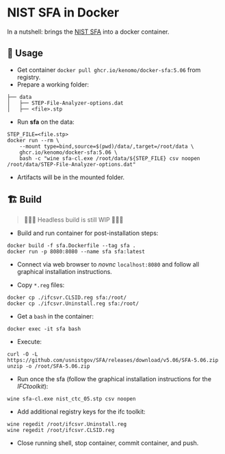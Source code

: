 # NIST SFA in Docker

In a nutshell: brings the [NIST SFA](https://github.com/usnistgov/SFA) into a docker container.

## 🌟 Usage
- Get container `docker pull ghcr.io/kenomo/docker-sfa:5.06` from registry.
- Prepare a working folder:
```
├── data
│   ├── STEP-File-Analyzer-options.dat
│   ├── <file>.stp
```
- Run **sfa** on the data:
```
STEP_FILE=<file.stp>
docker run --rm \
    --mount type=bind,source=$(pwd)/data/,target=/root/data \
    ghcr.io/kenomo/docker-sfa:5.06 \
    bash -c "wine sfa-cl.exe /root/data/${STEP_FILE} csv noopen /root/data/STEP-File-Analyzer-options.dat"
```
- Artifacts will be in the mounted folder.

## 🏗 Build
> 🚨🚨🚨 Headless build is still WIP 🚨🚨🚨

- Build and run container for post-installation steps:
```
docker build -f sfa.Dockerfile --tag sfa .
docker run -p 8080:8080 --name sfa sfa:latest
```

- Connect via web browser to *novnc* `localhost:8080` and follow all graphical installation instructions.

- Copy `*.reg` files:
```
docker cp ./ifcsvr.CLSID.reg sfa:/root/
docker cp ./ifcsvr.Uninstall.reg sfa:/root/
```

- Get a `bash` in the container:
```
docker exec -it sfa bash
```
- Execute:
```
curl -O -L https://github.com/usnistgov/SFA/releases/download/v5.06/SFA-5.06.zip
unzip -o /root/SFA-5.06.zip
```

- Run once the sfa (follow the graphical installation instructions for the *IFCtoolkit*):
```
wine sfa-cl.exe nist_ctc_05.stp csv noopen
```

- Add additional registry keys for the ifc toolkit:
```
wine regedit /root/ifcsvr.Uninstall.reg
wine regedit /root/ifcsvr.CLSID.reg
```

- Close running shell, stop container, commit container, and push.